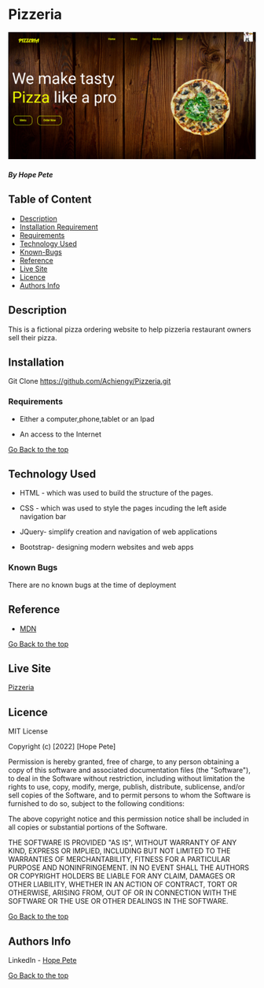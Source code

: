 # Pizzeria
![](https://github.com/Achiengy/Pizzeria/blob/master/images/webpage.png)

##### By Hope Pete 

## Table of Content

+ [Description](#description)
+ [Installation Requirement](#Installation)
+ [Requirements](#Requirements)
+ [Technology Used](#technology-used)
+ [Known-Bugs](#known-bugs)
+ [Reference](#reference)
+ [Live Site](#live-site)
+ [Licence](#licence)
+ [Authors Info](#author-Info)

## Description
<p>This is a fictional pizza ordering website to help pizzeria restaurant owners sell their pizza.</p>

## Installation
Git Clone https://github.com/Achiengy/Pizzeria.git

### Requirements

* Either a computer,phone,tablet or an Ipad

* An access to the Internet


[Go Back to the top](#Pizzeria)
## Technology Used
* HTML - which was used to build the structure of the pages.

* CSS - which was used to style the pages incuding the left aside navigation bar

* JQuery- simplify creation and navigation of web applications

* Bootstrap- designing modern websites and web apps


### Known Bugs
There are no known bugs at the time of deployment

## Reference
* <a href="https://developer.mozilla.org/en-US/">MDN</a>

[Go Back to the top](#Pizzeria)

## Live Site
<a href="">Pizzeria</a>

## Licence

MIT License

Copyright (c) [2022] [Hope Pete]

Permission is hereby granted, free of charge, to any person obtaining a copy
of this software and associated documentation files (the "Software"), to deal
in the Software without restriction, including without limitation the rights
to use, copy, modify, merge, publish, distribute, sublicense, and/or sell
copies of the Software, and to permit persons to whom the Software is
furnished to do so, subject to the following conditions:

The above copyright notice and this permission notice shall be included in all
copies or substantial portions of the Software.

THE SOFTWARE IS PROVIDED "AS IS", WITHOUT WARRANTY OF ANY KIND, EXPRESS OR
IMPLIED, INCLUDING BUT NOT LIMITED TO THE WARRANTIES OF MERCHANTABILITY,
FITNESS FOR A PARTICULAR PURPOSE AND NONINFRINGEMENT. IN NO EVENT SHALL THE
AUTHORS OR COPYRIGHT HOLDERS BE LIABLE FOR ANY CLAIM, DAMAGES OR OTHER
LIABILITY, WHETHER IN AN ACTION OF CONTRACT, TORT OR OTHERWISE, ARISING FROM,
OUT OF OR IN CONNECTION WITH THE SOFTWARE OR THE USE OR OTHER DEALINGS IN THE
SOFTWARE.

[Go Back to the top](#Pizzeria)

## Authors Info

LinkedIn - [Hope Pete](https://www.linkedin.com/public-profile/settings?trk=d_flagship3_profile_self_view_public_profile&lipi=urn%3Ali%3Apage%3Ad_flagship3_profile_self_edit_contact_info%3Bm11EDIJVSQu29ovQ2888fA%3D%3D)

[Go Back to the top](#Pizzeria)
